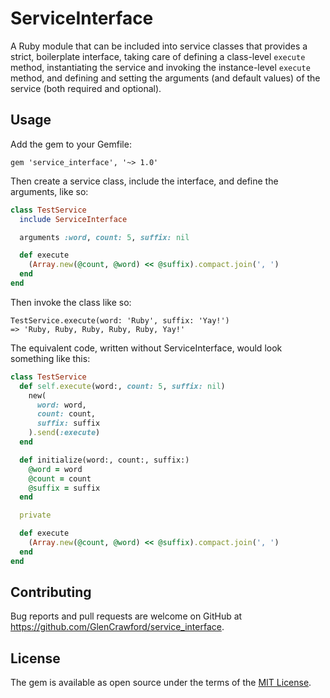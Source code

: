 # ServiceInterface

A Ruby module that can be included into service classes that provides a strict, boilerplate interface, taking care of defining a class-level `execute` method, instantiating the service and invoking the instance-level `execute` method, and defining and setting the arguments (and default values) of the service (both required and optional).

## Usage

Add the gem to your Gemfile:

```
gem 'service_interface', '~> 1.0'
```

Then create a service class, include the interface, and define the arguments, like so:

```ruby
class TestService
  include ServiceInterface

  arguments :word, count: 5, suffix: nil

  def execute
    (Array.new(@count, @word) << @suffix).compact.join(', ')
  end
end
```

Then invoke the class like so:

```
TestService.execute(word: 'Ruby', suffix: 'Yay!')
=> 'Ruby, Ruby, Ruby, Ruby, Ruby, Yay!'
```

The equivalent code, written without ServiceInterface, would look something like this:

```ruby
class TestService
  def self.execute(word:, count: 5, suffix: nil)
    new(
      word: word,
      count: count,
      suffix: suffix
    ).send(:execute)
  end

  def initialize(word:, count:, suffix:)
    @word = word
    @count = count
    @suffix = suffix
  end

  private

  def execute
    (Array.new(@count, @word) << @suffix).compact.join(', ')
  end
end
```

## Contributing

Bug reports and pull requests are welcome on GitHub at https://github.com/GlenCrawford/service_interface.

## License

The gem is available as open source under the terms of the [MIT License](https://opensource.org/licenses/MIT).
